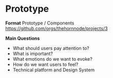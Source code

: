 # Prototype
**Format**
Prototype / Components https://github.com/orgs/thehornnode/projects/3

**Main Questions**
- What should users pay attention to?
- What is important?
- What emotions do we want to evoke?
- How do we want users to feel?
- Technical platform and Design System
